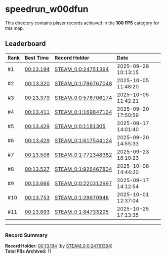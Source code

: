 # speedrun_w00dfun

This directory contains player records achieved in the **100 FPS** category for this map.

## Leaderboard

| Rank | Best Time | Record Holder | Date                |
| :--- | :-------- | :------------ | :------------------ |
| #1   | [00:13.194](./00013194_STEAM_0_0_24751394_20250928-101315.zip) | [STEAM_0:0:24751394](https://speedrun16.com/profile/STEAM_0:0:24751394)   | 2025-09-28 10:13:15 |
| #2   | [00:13.320](./00013320_STEAM_0_1_796767048_20251005-114820.zip) | [STEAM_0:1:796767048](https://speedrun16.com/profile/STEAM_0:1:796767048)   | 2025-10-05 11:48:20 |
| #3   | [00:13.379](./00013379_STEAM_0_0_576706174_20251005-114221.zip) | [STEAM_0:0:576706174](https://speedrun16.com/profile/STEAM_0:0:576706174)   | 2025-10-05 11:42:21 |
| #4   | [00:13.411](./00013411_STEAM_0_1_169847134_20250920-175059.zip) | [STEAM_0:1:169847134](https://speedrun16.com/profile/STEAM_0:1:169847134)   | 2025-09-20 17:50:59 |
| #5   | [00:13.429](./00013429_STEAM_0_0_1181305_20250917-140140.zip) | [STEAM_0:0:1181305](https://speedrun16.com/profile/STEAM_0:0:1181305)   | 2025-09-17 14:01:40 |
| #6   | [00:13.429](./00013429_STEAM_0_1_617544124_20250920-145533.zip) | [STEAM_0:1:617544124](https://speedrun16.com/profile/STEAM_0:1:617544124)   | 2025-09-20 14:55:33 |
| #7   | [00:13.508](./00013508_STEAM_0_1_771348382_20250923-181023.zip) | [STEAM_0:1:771348382](https://speedrun16.com/profile/STEAM_0:1:771348382)   | 2025-09-23 18:10:23 |
| #8   | [00:13.527](./00013527_STEAM_0_1_926467834_20251008-144420.zip) | [STEAM_0:1:926467834](https://speedrun16.com/profile/STEAM_0:1:926467834)   | 2025-10-08 14:44:20 |
| #9   | [00:13.666](./00013666_STEAM_0_0_220312997_20250917-141254.zip) | [STEAM_0:0:220312997](https://speedrun16.com/profile/STEAM_0:0:220312997)   | 2025-09-17 14:12:54 |
| #10   | [00:13.753](./00013753_STEAM_0_1_29970948_20251001-123704.zip) | [STEAM_0:1:29970948](https://speedrun16.com/profile/STEAM_0:1:29970948)   | 2025-10-01 12:37:04 |
| #11   | [00:13.893](./00013893_STEAM_0_1_84733295_20251025-171335.zip) | [STEAM_0:1:84733295](https://speedrun16.com/profile/STEAM_0:1:84733295)   | 2025-10-25 17:13:35 |

---

### Record Summary
**Record Holder:** [00:13.194](./00013194_STEAM_0_0_24751394_20250928-101315.zip) (by [STEAM_0:0:24751394](https://speedrun16.com/profile/STEAM_0:0:24751394))  
**Total PBs Archived:** 11